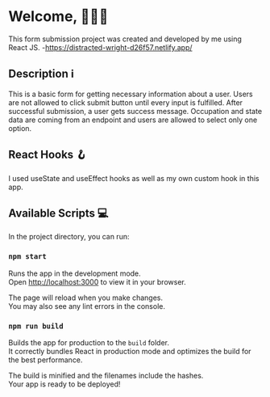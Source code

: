# Welcome, 👋🏼❕

This form submission project was created and developed by me using React JS.
-https://distracted-wright-d26f57.netlify.app/

## Description ℹ️
This is a basic form for getting necessary information about a user. Users are not allowed to click submit button until every input is fulfilled. After successful submission, a user gets success message. Occupation and state data are coming from an endpoint and users are allowed to select only one option.

## React Hooks 🪝
I used useState and useEffect hooks as well as my own custom hook in this app.


## Available Scripts 💻

In the project directory, you can run:

### `npm start`

Runs the app in the development mode.\
Open [http://localhost:3000](http://localhost:3000) to view it in your browser.

The page will reload when you make changes.\
You may also see any lint errors in the console.

### `npm run build`

Builds the app for production to the `build` folder.\
It correctly bundles React in production mode and optimizes the build for the best performance.

The build is minified and the filenames include the hashes.\
Your app is ready to be deployed!
